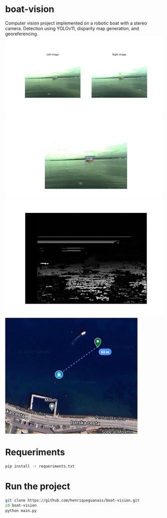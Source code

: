 # boat-vision
Computer vision project implemented on a robotic boat with a stereo camera. Detection using YOLOv11, disparity map generation, and georeferencing.
![image](results/images.png)
![image](results/result_detection.png)
![image](results/disparity.png)
![image](results/gps.png)

# Requeriments

```bash
pip install -r requeriments.txt
```

# Run the project

```bash
git clone https://github.com/henriqueguanais/boat-vision.git
cd boat-vision
python main.py
```